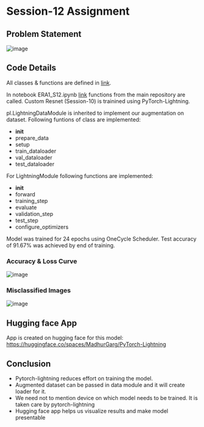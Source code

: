 # Session-12 Assignment

## Problem Statement

![image](https://github.com/MPGarg/ERA1_Session12/assets/120099863/192fce1e-ccad-41c6-97ad-4a4bebc8eee8)

## Code Details

All classes & functions are defined in [link](https://github.com/MPGarg/ERA1_main_repo). 

In notebook ERA1_S12.ipynb [link](ERA1_S12.ipynb) functions from the main repository are called. Custom Resnet (Session-10) is trainined using PyTorch-Lightning.

pl.LightningDataModule is inherited to implement our augmentation on dataset. Following funtions of class are implemented:
* __init__
* prepare_data
* setup
* train_dataloader
* val_dataloader
* test_dataloader

For LightningModule following functions are implemented:
* __init__
* forward
* training_step
* evaluate
* validation_step
* test_step
* configure_optimizers

Model was trained for 24 epochs using OneCycle Scheduler. Test accuracy of 91.67% was achieved by end of training.

### Accuracy & Loss Curve

![image](https://github.com/MPGarg/ERA1_Session12/assets/120099863/98c58626-1f26-40fe-8fff-9496668b6595)

### Misclassified Images

![image](https://github.com/MPGarg/ERA1_Session12/assets/120099863/5cf339a3-d7c3-480d-ab82-268837ab17d2)

## Hugging face App 

App is created on hugging face for this model:
https://huggingface.co/spaces/MadhurGarg/PyTorch-Lightning

## Conclusion

* Pytorch-lightning reduces effort on training the model.
* Augmented dataset can be passed in data module and it will create loader for it.
* We need not to mention device on which model needs to be trained. It is taken care by pytorch-lightning
* Hugging face app helps us visualize results and make model presentable

